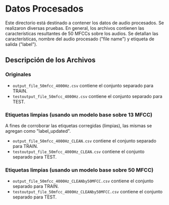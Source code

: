 # Datos Procesados

Este directorio está destinado a contener los datos de audio procesados. Se realizaron diversas pruebas.
En general, los archivos contienen las características resultantes de 50 MFCCs sobre los audios.
Se detallan las características, nombre del audio procesado ("file name") y etiqueta de salida ("label").

## Descripción de los Archivos

### Originales

* `output_file_50mfcc_4000Hz.csv` contiene el conjunto separado para TRAIN.
* `testoutput_file_50mfcc_4000Hz.csv` contiene el conjunto separado para TEST.

### Etiquetas limpias (usando un modelo base sobre 13 MFCC)
A fines de corroborar las etiquetas corregidas (limpias), las mismas se agregan como "label_updated".

* `output_file_50mfcc_4000Hz_CLEAN.csv` contiene el conjunto separado para TRAIN.
* `testoutput_file_50mfcc_4000Hz_CLEAN.csv` contiene el conjunto separado para TEST.

### Etiquetas limpias (usando un modelo base sobre 50 MFCC)

* `output_file_50mfcc_4000Hz_CLEANby50MFCC.csv` contiene el conjunto separado para TRAIN.
* `testoutput_file_50mfcc_4000Hz_CLEANby50MFCC.csv` contiene el conjunto separado para TEST.
